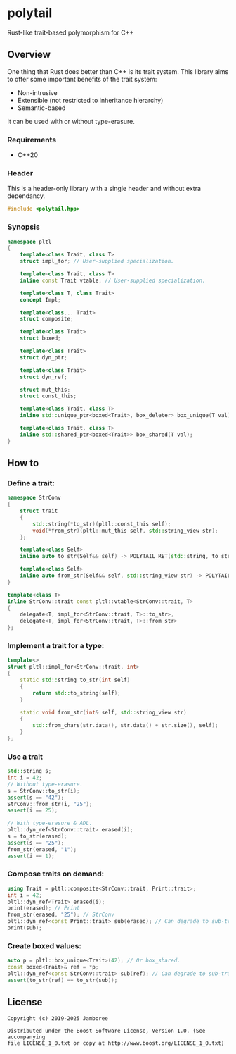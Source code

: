polytail
========
Rust-like trait-based polymorphism for C++

## Overview
One thing that Rust does better than C++ is its trait system. This library aims
to offer some important benefits of the trait system:

* Non-intrusive
* Extensible (not restricted to inheritance hierarchy)
* Semantic-based

It can be used with or without type-erasure.

### Requirements
- C++20

### Header
This is a header-only library with a single header and without extra dependancy.
```c++
#include <polytail.hpp>
```
### Synopsis
```c++
namespace pltl
{
    template<class Trait, class T>
    struct impl_for; // User-supplied specialization.

    template<class Trait, class T>
    inline const Trait vtable; // User-supplied specialization.

    template<class T, class Trait>
    concept Impl;

    template<class... Trait>
    struct composite;

    template<class Trait>
    struct boxed;

    template<class Trait>
    struct dyn_ptr;

    template<class Trait>
    struct dyn_ref;

    struct mut_this;
    struct const_this;

    template<class Trait, class T>
    inline std::unique_ptr<boxed<Trait>, box_deleter> box_unique(T val);

    template<class Trait, class T>
    inline std::shared_ptr<boxed<Trait>> box_shared(T val);
}
```

## How to
### Define a trait:
```c++
namespace StrConv
{
    struct trait
    {
        std::string(*to_str)(pltl::const_this self);
        void(*from_str)(pltl::mut_this self, std::string_view str);
    };

    template<class Self>
    inline auto to_str(Self&& self) -> POLYTAIL_RET(std::string, to_str(self))

    template<class Self>
    inline auto from_str(Self&& self, std::string_view str) -> POLYTAIL_RET(void, from_str(self, str))
}

template<class T>
inline StrConv::trait const pltl::vtable<StrConv::trait, T>
{
    delegate<T, impl_for<StrConv::trait, T>::to_str>,
    delegate<T, impl_for<StrConv::trait, T>::from_str>
};
```

### Implement a trait for a type:
```c++
template<>
struct pltl::impl_for<StrConv::trait, int>
{
    static std::string to_str(int self)
    {
        return std::to_string(self);
    }

    static void from_str(int& self, std::string_view str)
    {
        std::from_chars(str.data(), str.data() + str.size(), self);
    }
};
```

### Use a trait
```c++
std::string s;
int i = 42;
// Without type-erasure.
s = StrConv::to_str(i);
assert(s == "42");
StrConv::from_str(i, "25");
assert(i == 25);

// With type-erasure & ADL.
pltl::dyn_ref<StrConv::trait> erased(i);
s = to_str(erased);
assert(s == "25");
from_str(erased, "1");
assert(i == 1);
```

### Compose traits on demand:
```c++
using Trait = pltl::composite<StrConv::trait, Print::trait>;
int i = 42;
pltl::dyn_ref<Trait> erased(i);
print(erased); // Print
from_str(erased, "25"); // StrConv
pltl::dyn_ref<const Print::trait> sub(erased); // Can degrade to sub-trait.
print(sub);
```

### Create boxed values:
```c++
auto p = pltl::box_unique<Trait>(42); // Or box_shared.
const boxed<Trait>& ref = *p;
pltl::dyn_ref<const StrConv::trait> sub(ref); // Can degrade to sub-trait.
assert(to_str(ref) == to_str(sub));
```

## License

    Copyright (c) 2019-2025 Jamboree

    Distributed under the Boost Software License, Version 1.0. (See accompanying
    file LICENSE_1_0.txt or copy at http://www.boost.org/LICENSE_1_0.txt)